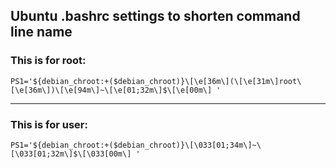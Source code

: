 ## Ubuntu .bashrc settings to shorten command line name


### This is for root:
    PS1='${debian_chroot:+($debian_chroot)}\[\e[36m\](\[\e[31m\]root\[\e[36m\])\[\e[94m\]~\[\e[01;32m\]$\[\e[00m\] '

-----

### This is for user:
    PS1='${debian_chroot:+($debian_chroot)}\[\033[01;34m\]~\[\033[01;32m\]$\[\033[00m\] '
